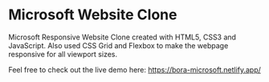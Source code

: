 # Microsoft Website Clone

Microsoft Responsive Website Clone created with HTML5, CSS3 and JavaScript.
Also used CSS Grid and Flexbox to make the webpage responsive for all viewport sizes.

Feel free to check out the live demo here: https://bora-microsoft.netlify.app/
